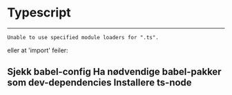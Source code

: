 # Typescript

---

```
Unable to use specified module loaders for ".ts".
```

eller at 'import' feiler:

Sjekk babel-config
Ha nødvendige babel-pakker som dev-dependencies
Installere ts-node
---
